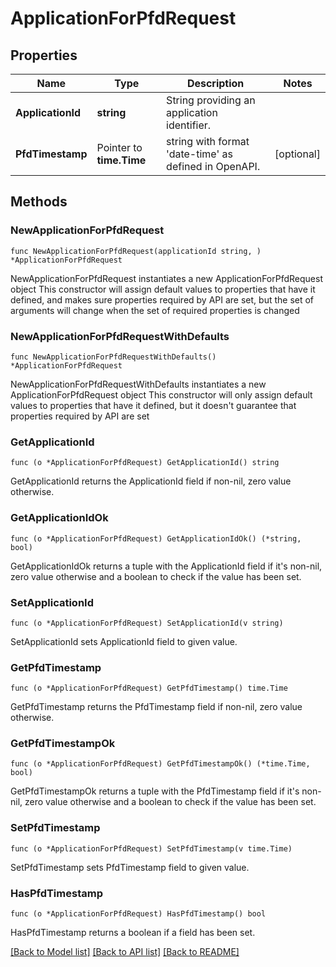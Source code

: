 # ApplicationForPfdRequest

## Properties

Name | Type | Description | Notes
------------ | ------------- | ------------- | -------------
**ApplicationId** | **string** | String providing an application identifier. | 
**PfdTimestamp** | Pointer to **time.Time** | string with format &#39;date-time&#39; as defined in OpenAPI. | [optional] 

## Methods

### NewApplicationForPfdRequest

`func NewApplicationForPfdRequest(applicationId string, ) *ApplicationForPfdRequest`

NewApplicationForPfdRequest instantiates a new ApplicationForPfdRequest object
This constructor will assign default values to properties that have it defined,
and makes sure properties required by API are set, but the set of arguments
will change when the set of required properties is changed

### NewApplicationForPfdRequestWithDefaults

`func NewApplicationForPfdRequestWithDefaults() *ApplicationForPfdRequest`

NewApplicationForPfdRequestWithDefaults instantiates a new ApplicationForPfdRequest object
This constructor will only assign default values to properties that have it defined,
but it doesn't guarantee that properties required by API are set

### GetApplicationId

`func (o *ApplicationForPfdRequest) GetApplicationId() string`

GetApplicationId returns the ApplicationId field if non-nil, zero value otherwise.

### GetApplicationIdOk

`func (o *ApplicationForPfdRequest) GetApplicationIdOk() (*string, bool)`

GetApplicationIdOk returns a tuple with the ApplicationId field if it's non-nil, zero value otherwise
and a boolean to check if the value has been set.

### SetApplicationId

`func (o *ApplicationForPfdRequest) SetApplicationId(v string)`

SetApplicationId sets ApplicationId field to given value.


### GetPfdTimestamp

`func (o *ApplicationForPfdRequest) GetPfdTimestamp() time.Time`

GetPfdTimestamp returns the PfdTimestamp field if non-nil, zero value otherwise.

### GetPfdTimestampOk

`func (o *ApplicationForPfdRequest) GetPfdTimestampOk() (*time.Time, bool)`

GetPfdTimestampOk returns a tuple with the PfdTimestamp field if it's non-nil, zero value otherwise
and a boolean to check if the value has been set.

### SetPfdTimestamp

`func (o *ApplicationForPfdRequest) SetPfdTimestamp(v time.Time)`

SetPfdTimestamp sets PfdTimestamp field to given value.

### HasPfdTimestamp

`func (o *ApplicationForPfdRequest) HasPfdTimestamp() bool`

HasPfdTimestamp returns a boolean if a field has been set.


[[Back to Model list]](../README.md#documentation-for-models) [[Back to API list]](../README.md#documentation-for-api-endpoints) [[Back to README]](../README.md)


